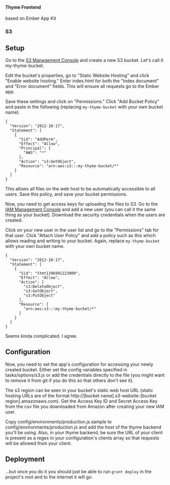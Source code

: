 #### Thyme Frontend
based on Ember App Kit

### S3 

## Setup
Go to the [S3 Management Console](https://console.aws.amazon.com/s3/home) and create a new S3 bucket. Let's call it my-thyme-bucket.

Edit the bucket's properties, go to "Static Website Hosting" and click "Enable website hosting." Enter index.html for both the "Index document" and "Error document" fields. This will ensure all requests go to the Ember app.

Save these settings and click on "Permissions." Click "Add Bucket Policy" and paste in the following (replacing `my-thyme-bucket` with your own bucket name).
```
{
  "Version": "2012-10-17",
  "Statement": [
    {
      "Sid": "AddPerm",
      "Effect": "Allow",
      "Principal": {
        "AWS": "*"
      },
      "Action": "s3:GetObject",
      "Resource": "arn:aws:s3:::my-thyme-bucket/*"
    }
  ]
}
```
This allows all files on the web host to be automatically accessible to all users. Save this policy, and save your bucket permissions.

Now, you need to get access keys for uploading the files to S3. Go to the [IAM Management Console](https://console.aws.amazon.com/iam/home) and add a new user (you can call it the same thing as your bucket). Download the security credentials when the users are created.

Click on your new user in the user list and go to the "Permissions" tab for that user. Click "Attach User Policy" and add a policy such as this which allows reading and writing to your bucket. Again, replace `my-thyme-bucket` with your own bucket name.
```
{
  "Version": "2012-10-17",
  "Statement": [
    {
      "Sid": "Stmt1396991223000",
      "Effect": "Allow",
      "Action": [
        "s3:DeleteObject",
        "s3:GetObject",
        "s3:PutObject"
      ],
      "Resource": [
        "arn:aws:s3:::my-thyme-bucket/*"
      ]
    }
  ]
}
```

Seems kinda complicated. I agree.

## Configuration

Now, you need to set the app's configuration for accessing your newly created bucket. Either set the config variables specified in tasks/options/s3.js or add the credentials directly to the file (you might want to remove it from git if you do this so that others don't see it).

The s3 region can be seen in your bucket's static web host URL (static hosting URLs are of the format http://[bucket name].s3-website-[bucket region].amazonaws.com). Get the Access Key ID and Secret Access Key from the csv file you downloaded from Amazon after creating your new IAM user.

Copy config/environments/production.js.sample to config/environments/production.js and add the host of the thyme backend you'll be using. Also, in your thyme backend, be sure the URL of your client is present as a regex in your configuration's clients array so that requests will be allowed from your client.

## Deployment
...but once you do it you should just be able to run `grunt deploy` in the project's root and to the internet it will go.
